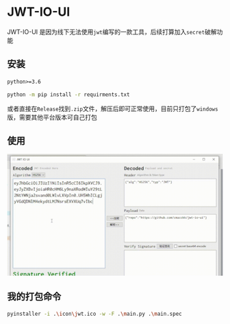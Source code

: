 # JWT-IO-UI

JWT-IO-UI 是因为线下无法使用`jwt`编写的一款工具，后续打算加入`secret`破解功能

## 安装

`python>=3.6`

```bash
python -m pip install -r requirments.txt
```

或者直接在`Release`找到`.zip`文件，解压后即可正常使用，目前只打包了`windows`版，需要其他平台版本可自己打包

## 使用

![JWT IO UI](icon/demo.gif)

## 我的打包命令

```bash
pyinstaller -i .\icon\jwt.ico -w -F .\main.py .\main.spec
```